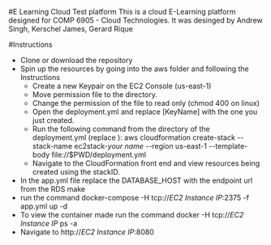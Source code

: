 #E Learning Cloud Test platform
This is a cloud E-Learning platform designed for COMP 6905 - Cloud Technologies. It was desinged by Andrew Singh, Kerschel James, 	Gerard Rique

#Instructions
* Clone or download the repository
* Spin up the resources by going into the aws folder and following the Instructions
  * Create a new Keypair on the EC2 Console (us-east-1)
  * Move permission file to the directory.
  * Change the permission of the file to read only (chmod 400 <keypair file> on linux)
  * Open the deployment.yml and replace [KeyName] with the one you just created.
  * Run the following command from the directory of the deployment.yml (replace <your name>):
   aws cloudformation create-stack --stack-name ec2stack-*your name* --region us-east-1 --template-body file://$PWD/deployment.yml
  * Navigate to the CloudFormation front end and view resources being created using the stackID.
* In the app.yml file replace the DATABASE_HOST with the endpoint url from the RDS make
* run the command docker-compose  -H tcp://*EC2 Instance IP*:2375 -f app.yml up -d
* To view the container made run the command docker  -H tcp://*EC2 Instance IP* ps -a
* Navigate to http://*EC2 Instance IP*:8080
